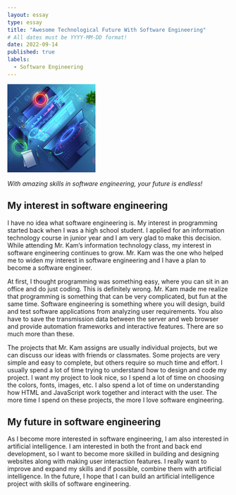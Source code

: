 ```yaml
---
layout: essay
type: essay
title: "Awesome Technological Future With Software Engineering"
# All dates must be YYYY-MM-DD format!
date: 2022-09-14
published: true
labels:
  - Software Engineering
---
```


<img width="200px" class="rounded float-start pe-4" src="../img/software-engineering.png">

*With amazing skills in software engineering, your future is endless!*

## My interest in software engineering

I have no idea what software engineering is. My interest in programming started back when I was a high school student. I applied for an information technology course in junior year and I am very glad to make this decision. While attending Mr. Kam’s information technology class, my interest in software engineering continues to grow. Mr. Kam was the one who helped me to widen my interest in software engineering and I have a plan to become a software engineer.

At first, I thought programming was something easy, where you can sit in an office and do just coding. This is definitely wrong. Mr. Kam made me realize that programming is something that can be very complicated, but fun at the same time. Software engineering is something where you will design, build and test software applications from analyzing user requirements. You also have to save the transmission data between the server and web browser and provide automation frameworks and interactive features. There are so much more than these. 

The projects that Mr. Kam assigns are usually individual projects, but we can discuss our ideas with friends or classmates. Some projects are very simple and easy to complete, but others require so much time and effort. I usually spend a lot of time trying to understand how to design and code my project. I want my project to look nice, so I spend a lot of time on choosing the colors, fonts, images, etc. I also spend a lot of time on understanding how HTML and JavaScript work together and interact with the user. The more time I spend on these projects, the more I love software engineering.

## My future in software engineering

As I become more interested in software engineering, I am also interested in artificial intelligence. I am interested in both the front and back end development, so I want to become more skilled in building and designing websites along with making user interaction features. I really want to improve and expand my skills and if possible, combine them with artificial intelligence. In the future, I hope that I can build an artificial intelligence project with skills of software engineering.
